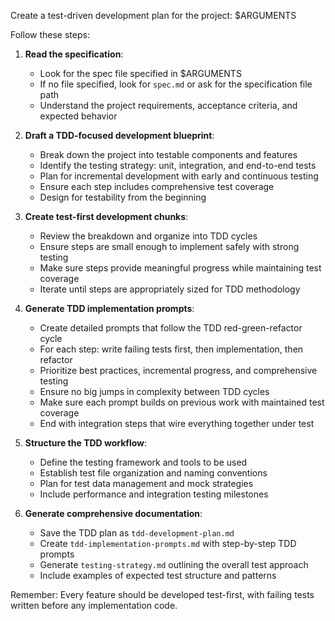 Create a test-driven development plan for the project: $ARGUMENTS

Follow these steps:

1. **Read the specification**:
   - Look for the spec file specified in $ARGUMENTS
   - If no file specified, look for `spec.md` or ask for the specification file path
   - Understand the project requirements, acceptance criteria, and expected behavior

2. **Draft a TDD-focused development blueprint**:
   - Break down the project into testable components and features
   - Identify the testing strategy: unit, integration, and end-to-end tests
   - Plan for incremental development with early and continuous testing
   - Ensure each step includes comprehensive test coverage
   - Design for testability from the beginning

3. **Create test-first development chunks**:
   - Review the breakdown and organize into TDD cycles
   - Ensure steps are small enough to implement safely with strong testing
   - Make sure steps provide meaningful progress while maintaining test coverage
   - Iterate until steps are appropriately sized for TDD methodology

4. **Generate TDD implementation prompts**:
   - Create detailed prompts that follow the TDD red-green-refactor cycle
   - For each step: write failing tests first, then implementation, then refactor
   - Prioritize best practices, incremental progress, and comprehensive testing
   - Ensure no big jumps in complexity between TDD cycles
   - Make sure each prompt builds on previous work with maintained test coverage
   - End with integration steps that wire everything together under test

5. **Structure the TDD workflow**:
   - Define the testing framework and tools to be used
   - Establish test file organization and naming conventions
   - Plan for test data management and mock strategies
   - Include performance and integration testing milestones

6. **Generate comprehensive documentation**:
   - Save the TDD plan as `tdd-development-plan.md`
   - Create `tdd-implementation-prompts.md` with step-by-step TDD prompts
   - Generate `testing-strategy.md` outlining the overall test approach
   - Include examples of expected test structure and patterns

Remember: Every feature should be developed test-first, with failing tests written before any implementation code.
